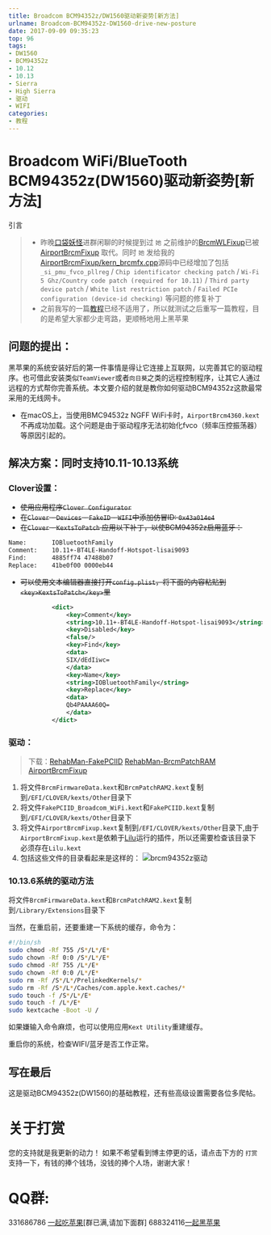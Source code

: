 ```yaml
---
title: Broadcom BCM94352z/DW1560驱动新姿势[新方法]
urlname: Broadcom-BCM94352z-DW1560-drive-new-posture
date: 2017-09-09 09:35:23
top: 96
tags:
- DW1560
- BCM94352z
- 10.12
- 10.13
- Sierra
- High Sierra
- 驱动
- WIFI
categories:
- 教程
---
```


# Broadcom WiFi/BlueTooth BCM94352z(DW1560)驱动新姿势[新方法]
引言
> 
> * 昨晚[口袋妖怪](https://github.com/pmheart)进群闲聊的时候提到过 `她` 之前维护的[BrcmWLFixup](https://github.com/PMheart/BrcmWLFixup)已被 [AirportBrcmFixup](https://sourceforge.net/p/airportbrcmfixup/) 取代。同时 `她` 发给我的[AirportBrcmFixup/kern_brcmfx.cpp](https://sourceforge.net/p/airportbrcmfixup/code/HEAD/tree/trunk/AirportBrcmFixup/kern_brcmfx.cpp#l242)源码中已经增加了包括 `_si_pmu_fvco_pllreg` / `Chip identificator checking patch` / `Wi-Fi 5 Ghz/Country code patch (required for 10.11)` / `Third party device patch` / `White list restriction patch` / `Failed PCIe configuration (device-id checking)` 等问题的修复补丁
> * 之前我写的一篇[教程](https://blog.daliansky.net/Broadcom-WiFi-BlueTooth-BCM94352z-DW1560-the%20correct-drive-posture.html)已经不适用了，所以就测试之后重写一篇教程，目的是希望大家都少走弯路，更顺畅地用上黑苹果

## 问题的提出：

黑苹果的系统安装好后的第一件事情是得让它连接上互联网，以完善其它的驱动程序。也可借此安装类似`TeamViewer`或者`向日葵`之类的远程控制程序，让其它人通过远程的方式帮你完善系统。本文要介绍的就是教你如何驱动BCM94352z这款最常采用的无线网卡。

* 在macOS上，当使用BMC94532z NGFF WiFi卡时，`AirportBrcm4360.kext`不再成功加载。这个问题是由于驱动程序无法初始化fvco（频率压控振荡器）等原因引起的。 

## 解决方案：同时支持10.11-10.13系统


### Clover设置：
* ~~使用应用程序`Clover Configurator`~~
* ~~在`Clover` - `Devices` - `FakeID` - `WIFI`中添加仿冒ID: `0x43a014e4`~~
* ~~在`Clover` - `KextsToPatch` 应用以下补丁，以使BCM94352z启用蓝牙：~~

```sh
Name:       IOBluetoothFamily
Comment:    10.11+-BT4LE-Handoff-Hotspot-lisai9093
Find:       4885ff74 47488b07 
Replace:    41be0f00 0000eb44
```

* ~~可以使用文本编辑器直接打开`config.plist`，将下面的内容粘贴到`<key>KextsToPatch</key>`里~~

```xml
			<dict>
				<key>Comment</key>
				<string>10.11+-BT4LE-Handoff-Hotspot-lisai9093</string>
				<key>Disabled</key>
				<false/>
				<key>Find</key>
				<data>
				SIX/dEdIiwc=
				</data>
				<key>Name</key>
				<string>IOBluetoothFamily</string>
				<key>Replace</key>
				<data>
				Qb4PAAAA60Q=
				</data>
			</dict>
```

### 驱动：

> 下载：[RehabMan-FakePCIID](https://bitbucket.org/RehabMan/os-x-fake-pci-id/downloads) [RehabMan-BrcmPatchRAM](https://bitbucket.org/RehabMan/os-x-brcmpatchram/downloads) [AirportBrcmFixup](https://github.com/lvs1974/AirportBrcmFixup/releases)

1. 将文件`BrcmFirmwareData.kext`和`BrcmPatchRAM2.kext`复制到`/EFI/CLOVER/kexts/Other`目录下
2. 将文件`FakePCIID_Broadcom_WiFi.kext`和`FakePCIID.kext`复制到`/EFI/CLOVER/kexts/Other`目录下
3. 将文件`AirportBrcmFixup.kext`复制到`/EFI/CLOVER/kexts/Other`目录下,由于`AirportBrcmFixup.kext`是依赖于[Lilu](https://github.com/vit9696/Lilu/releases)运行的插件，所以还需要检查该目录下必须存在`Lilu.kext`
4. 包括这些文件的目录看起来是这样的：
![brcm94352z驱动](http://7.daliansky.net/brcm94352z驱动.png)

### 10.13.6系统的驱动方法

将文件`BrcmFirmwareData.kext`和`BrcmPatchRAM2.kext`复制到`/Library/Extensions`目录下

当然，在重启前，还要重建一下系统的缓存，命令为：

```bash
#!/bin/sh
sudo chmod -Rf 755 /S*/L*/E*
sudo chown -Rf 0:0 /S*/L*/E*
sudo chmod -Rf 755 /L*/E*
sudo chown -Rf 0:0 /L*/E*
sudo rm -Rf /S*/L*/PrelinkedKernels/*
sudo rm -Rf /S*/L*/Caches/com.apple.kext.caches/*
sudo touch -f /S*/L*/E*
sudo touch -f /L*/E*
sudo kextcache -Boot -U /
```
如果嫌输入命令麻烦，也可以使用应用`Kext Utility`重建缓存。

重启你的系统，检查WIFI/蓝牙是否工作正常。

## 写在最后

这是驱动BCM94352z(DW1560)的基础教程，还有些高级设置需要各位多爬帖。

# 关于打赏
您的支持就是我更新的动力！
如果不希望看到博主停更的话，请点击下方的 `打赏` 支持一下，有钱的捧个钱场，没钱的捧个人场，谢谢大家！

# QQ群:
331686786 [一起吃苹果](http://shang.qq.com/wpa/qunwpa?idkey=db511a29e856f37cbb871108ffa77a6e79dde47e491b8f2c8d8fe4d3c310de91)[群已满,请加下面群]
688324116[一起黑苹果](https://shang.qq.com/wpa/qunwpa?idkey=6bf69a6f4b983dce94ab42e439f02195dfd19a1601522c10ad41f4df97e0da82)



